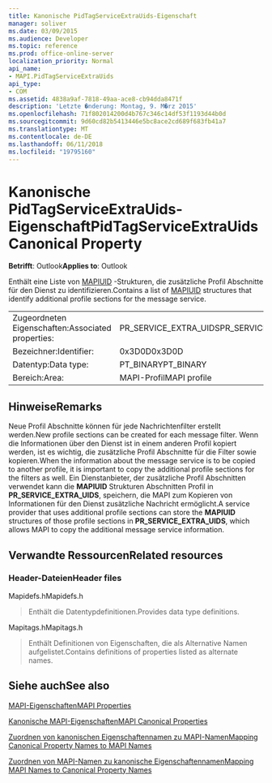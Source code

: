 ```yaml
---
title: Kanonische PidTagServiceExtraUids-Eigenschaft
manager: soliver
ms.date: 03/09/2015
ms.audience: Developer
ms.topic: reference
ms.prod: office-online-server
localization_priority: Normal
api_name:
- MAPI.PidTagServiceExtraUids
api_type:
- COM
ms.assetid: 4838a9af-7818-49aa-ace8-cb94dda8471f
description: 'Letzte �nderung: Montag, 9. M�rz 2015'
ms.openlocfilehash: 71f802014200d4b767c346c14df53f1193d44b0d
ms.sourcegitcommit: 9d60cd82b5413446e5bc8ace2cd689f683fb41a7
ms.translationtype: MT
ms.contentlocale: de-DE
ms.lasthandoff: 06/11/2018
ms.locfileid: "19795160"
---
```

# <a name="pidtagserviceextrauids-canonical-property"></a><span data-ttu-id="98e05-103">Kanonische PidTagServiceExtraUids-Eigenschaft</span><span class="sxs-lookup"><span data-stu-id="98e05-103">PidTagServiceExtraUids Canonical Property</span></span>

  
  
<span data-ttu-id="98e05-104">**Betrifft**: Outlook</span><span class="sxs-lookup"><span data-stu-id="98e05-104">**Applies to**: Outlook</span></span> 
  
<span data-ttu-id="98e05-105">Enthält eine Liste von [MAPIUID](mapiuid.md) -Strukturen, die zusätzliche Profil Abschnitte für den Dienst zu identifizieren.</span><span class="sxs-lookup"><span data-stu-id="98e05-105">Contains a list of [MAPIUID](mapiuid.md) structures that identify additional profile sections for the message service.</span></span> 
  
|||
|:-----|:-----|
|<span data-ttu-id="98e05-106">Zugeordneten Eigenschaften:</span><span class="sxs-lookup"><span data-stu-id="98e05-106">Associated properties:</span></span>  <br/> |<span data-ttu-id="98e05-107">PR_SERVICE_EXTRA_UIDS</span><span class="sxs-lookup"><span data-stu-id="98e05-107">PR_SERVICE_EXTRA_UIDS</span></span>  <br/> |
|<span data-ttu-id="98e05-108">Bezeichner:</span><span class="sxs-lookup"><span data-stu-id="98e05-108">Identifier:</span></span>  <br/> |<span data-ttu-id="98e05-109">0x3D0D</span><span class="sxs-lookup"><span data-stu-id="98e05-109">0x3D0D</span></span>  <br/> |
|<span data-ttu-id="98e05-110">Datentyp:</span><span class="sxs-lookup"><span data-stu-id="98e05-110">Data type:</span></span>  <br/> |<span data-ttu-id="98e05-111">PT_BINARY</span><span class="sxs-lookup"><span data-stu-id="98e05-111">PT_BINARY</span></span>  <br/> |
|<span data-ttu-id="98e05-112">Bereich:</span><span class="sxs-lookup"><span data-stu-id="98e05-112">Area:</span></span>  <br/> |<span data-ttu-id="98e05-113">MAPI-Profil</span><span class="sxs-lookup"><span data-stu-id="98e05-113">MAPI profile</span></span>  <br/> |
   
## <a name="remarks"></a><span data-ttu-id="98e05-114">Hinweise</span><span class="sxs-lookup"><span data-stu-id="98e05-114">Remarks</span></span>

<span data-ttu-id="98e05-115">Neue Profil Abschnitte können für jede Nachrichtenfilter erstellt werden.</span><span class="sxs-lookup"><span data-stu-id="98e05-115">New profile sections can be created for each message filter.</span></span> <span data-ttu-id="98e05-116">Wenn die Informationen über den Dienst ist in einem anderen Profil kopiert werden, ist es wichtig, die zusätzliche Profil Abschnitte für die Filter sowie kopieren.</span><span class="sxs-lookup"><span data-stu-id="98e05-116">When the information about the message service is to be copied to another profile, it is important to copy the additional profile sections for the filters as well.</span></span> <span data-ttu-id="98e05-117">Ein Dienstanbieter, der zusätzliche Profil Abschnitten verwendet kann die **MAPIUID** Strukturen Abschnitten Profil in **PR_SERVICE_EXTRA_UIDS**, speichern, die MAPI zum Kopieren von Informationen für den Dienst zusätzliche Nachricht ermöglicht.</span><span class="sxs-lookup"><span data-stu-id="98e05-117">A service provider that uses additional profile sections can store the **MAPIUID** structures of those profile sections in **PR_SERVICE_EXTRA_UIDS**, which allows MAPI to copy the additional message service information.</span></span>
  
## <a name="related-resources"></a><span data-ttu-id="98e05-118">Verwandte Ressourcen</span><span class="sxs-lookup"><span data-stu-id="98e05-118">Related resources</span></span>

### <a name="header-files"></a><span data-ttu-id="98e05-119">Header-Dateien</span><span class="sxs-lookup"><span data-stu-id="98e05-119">Header files</span></span>

<span data-ttu-id="98e05-120">Mapidefs.h</span><span class="sxs-lookup"><span data-stu-id="98e05-120">Mapidefs.h</span></span>
  
> <span data-ttu-id="98e05-121">Enthält die Datentypdefinitionen.</span><span class="sxs-lookup"><span data-stu-id="98e05-121">Provides data type definitions.</span></span>
    
<span data-ttu-id="98e05-122">Mapitags.h</span><span class="sxs-lookup"><span data-stu-id="98e05-122">Mapitags.h</span></span>
  
> <span data-ttu-id="98e05-123">Enthält Definitionen von Eigenschaften, die als Alternative Namen aufgelistet.</span><span class="sxs-lookup"><span data-stu-id="98e05-123">Contains definitions of properties listed as alternate names.</span></span>
    
## <a name="see-also"></a><span data-ttu-id="98e05-124">Siehe auch</span><span class="sxs-lookup"><span data-stu-id="98e05-124">See also</span></span>



[<span data-ttu-id="98e05-125">MAPI-Eigenschaften</span><span class="sxs-lookup"><span data-stu-id="98e05-125">MAPI Properties</span></span>](mapi-properties.md)
  
[<span data-ttu-id="98e05-126">Kanonische MAPI-Eigenschaften</span><span class="sxs-lookup"><span data-stu-id="98e05-126">MAPI Canonical Properties</span></span>](mapi-canonical-properties.md)
  
[<span data-ttu-id="98e05-127">Zuordnen von kanonischen Eigenschaftennamen zu MAPI-Namen</span><span class="sxs-lookup"><span data-stu-id="98e05-127">Mapping Canonical Property Names to MAPI Names</span></span>](mapping-canonical-property-names-to-mapi-names.md)
  
[<span data-ttu-id="98e05-128">Zuordnen von MAPI-Namen zu kanonische Eigenschaftennamen</span><span class="sxs-lookup"><span data-stu-id="98e05-128">Mapping MAPI Names to Canonical Property Names</span></span>](mapping-mapi-names-to-canonical-property-names.md)

